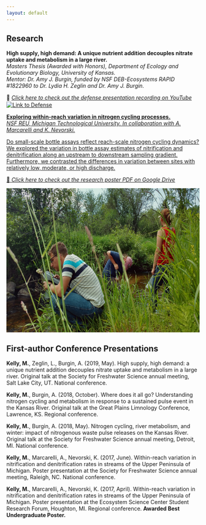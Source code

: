 ```yaml
---
layout: default
---
```


## Research
**High supply, high demand: A unique nutrient addition decouples nitrate uptake and metabolism in a large river.**  
_Masters Thesis (Awarded with Honors), Department of Ecology and Evolutionary Biology, University of Kansas._  
_Mentor: Dr. Amy J. Burgin, funded by NSF DEB-Ecosystems RAPID #1822960 to Dr. Lydia H. Zeglin and Dr. Amy J. Burgin._

:link: [_Click here to check out the defense presentation recording on YouTube_](https://www.youtube.com/watch?v=LmXlKZDj8hE)   
<a href="https://www.youtube.com/watch?v=LmXlKZDj8hE" target="_blank"><img src="images/YoutubeScreenshot.png" alt = "Link to Defense" height = "360" align = "center">  

**Exploring within-reach variation in nitrogen cycling processes.**  
_NSF REU, Michigan Technological University. In collaboration with A. Marcarelli and K. Nevorski._  

Do small-scale bottle assays reflect reach-scale nitrogen cycling dynamics? We explored the variation in bottle assay estimates of nitrification and denitrification along an upstream to downstream sampling gradient. Furthermore, we contrasted the differences in variation between sites with relatively low, moderate, or high discharge.  

:link: [_Click here to check out the research poster PDF on Google Drive_](https://drive.google.com/file/d/0BxlsUpM8VprNTWcyOENDaUIybzA/view?usp=sharing)  

<img src="images/IMG_20160624_150239047_HDR.jpg" align = "center" height = "376" />

## First-author Conference Presentations

**Kelly, M.**, Zeglin, L., Burgin, A. (2019, May). High supply, high demand: a unique nutrient addition decouples nitrate uptake and metabolism in a large river. Original talk at the Society for Freshwater Science annual meeting, Salt Lake City, UT. National conference.

**Kelly, M.**, Burgin, A. (2018, October). Where does it all go? Understanding nitrogen cycling and metabolism in response to a sustained pulse event in the Kansas River. Original talk at the Great Plains Limnology Conference, Lawrence, KS. Regional conference.

**Kelly, M.**, Burgin, A. (2018, May). Nitrogen cycling, river metabolism, and winter: impact of nitrogenous waste pulse releases on the Kansas River. Original talk at the Society for Freshwater Science annual meeting, Detroit, MI. National conference.

**Kelly, M.**, Marcarelli, A., Nevorski, K. (2017, June). Within-reach variation in nitrification and denitrification rates in streams of the Upper Peninsula of Michigan. Poster presentation at the Society for Freshwater Science annual meeting, Raleigh, NC. National conference.

**Kelly, M.**, Marcarelli, A., Nevorski, K. (2017, April). Within-reach variation in nitrification and denitrification rates in streams of the Upper Peninsula of Michigan. Poster presentation at the Ecosystem Science Center Student Research Forum, Houghton, MI. Regional conference. **Awarded Best Undergraduate Poster.**
